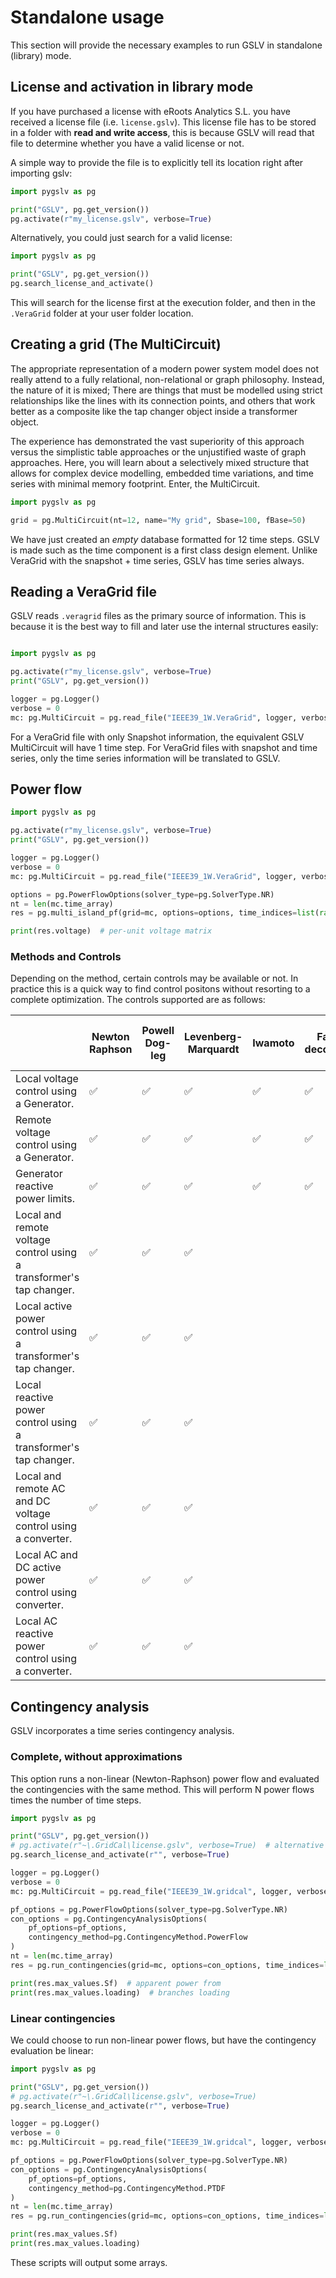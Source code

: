 # Standalone usage

This section will provide the necessary examples to run GSLV in standalone (library) mode.

## License and activation in library mode

If you have purchased a license with eRoots Analytics S.L. you have
received a license file (i.e. `license.gslv`). This license file has 
to be stored in a folder with **read and write access**, this is because 
GSLV will read that file to determine whether you have a valid license or not.

A simple way to provide the file is to explicitly tell its location 
right after importing gslv:
```python
import pygslv as pg

print("GSLV", pg.get_version())
pg.activate(r"my_license.gslv", verbose=True)
```

Alternatively, you could just search for a valid license:
```python
import pygslv as pg

print("GSLV", pg.get_version())
pg.search_license_and_activate()
```

This will search for the license first at the execution folder, 
and then in the `.VeraGrid` folder at your user folder location.

## Creating a grid (The MultiCircuit)

The appropriate representation of a modern power system model
does not really attend to a fully relational, non-relational or graph philosophy.
Instead, the nature of it is mixed; There are things that must be modelled 
using strict relationships like the lines with its connection points, and others that
work better as a composite like the tap changer object inside a transformer object.

The experience has demonstrated the vast superiority of this approach versus
the simplistic table approaches or the unjustified waste of graph approaches. 
Here, you will learn about a selectively mixed structure that allows for complex 
device modelling, embedded time variations, and time series with minimal memory footprint. 
Enter, the MultiCircuit.

```python
import pygslv as pg

grid = pg.MultiCircuit(nt=12, name="My grid", Sbase=100, fBase=50)
```

We have just created an *empty* database formatted for 12 time steps.
GSLV is made such as the time component is a first class design element.
Unlike VeraGrid with the snapshot + time series, GSLV has time series always.

## Reading a VeraGrid file

GSLV reads `.veragrid` files as the primary source of information. 
This is because it is the best way to fill and later use the internal 
structures easily:

```python

import pygslv as pg

pg.activate(r"my_license.gslv", verbose=True)
print("GSLV", pg.get_version())

logger = pg.Logger()
verbose = 0
mc: pg.MultiCircuit = pg.read_file("IEEE39_1W.VeraGrid", logger, verbose)
```

For a VeraGrid file with only Snapshot information, the equivalent 
GSLV MultiCircuit will have 1 time step. For VeraGrid files with 
snapshot and time series, only the time series information will 
be translated to GSLV.

## Power flow

```python
import pygslv as pg

pg.activate(r"my_license.gslv", verbose=True)
print("GSLV", pg.get_version())

logger = pg.Logger()
verbose = 0
mc: pg.MultiCircuit = pg.read_file("IEEE39_1W.VeraGrid", logger, verbose)

options = pg.PowerFlowOptions(solver_type=pg.SolverType.NR)
nt = len(mc.time_array)
res = pg.multi_island_pf(grid=mc, options=options, time_indices=list(range(nt)))

print(res.voltage)  # per-unit voltage matrix
```

### Methods and Controls

Depending on the method, certain controls may be available or not. In practice this is a quick way
to find control positons without resorting to a complete optimization.
The controls supported are as follows:

|   | Newton Raphson  |Powell Dog-leg|Levenberg-Marquardt|Iwamoto|Fast-decoupled|Gauss-seidel|Holomorphic embedding|Linear without voltage modules|Linear with voltage modules|
|---|---|---|---|---|---|---|---|---|---|
|Local voltage control using a Generator.|  ✅ | ✅  | ✅  |  ✅ | ✅  | ✅  |  ✅ |  ✅  |  ✅ |
|Remote voltage control using a Generator.| ✅  |  ✅ |  ✅ |  ✅ |  ✅ |   |   |   |   |
|Generator reactive power limits.| ✅  |  ✅ |  ✅ |  ✅ | ✅  |  ✅ |   |   |   |
|Local and remote voltage control using a transformer's tap changer.| ✅  |  ✅ |  ✅ |   |   |   |   |   |   |
|Local active power control using a transformer's tap changer.|  ✅ | ✅  |  ✅ |   |   |   |   |   |   |
|Local reactive power control using a transformer's tap changer.| ✅  | ✅  | ✅  |   |   |   |   |   |   |
|Local and remote AC and DC voltage control using a converter.| ✅  | ✅  | ✅  |   |   |   |   |   |   |
|Local AC and DC active power control using converter.|✅   | ✅  |  ✅ |   |   |   |   |   |   |
|Local AC reactive power control using a converter.| ✅  | ✅  |  ✅ |   |   |   |   |   |   |


## Contingency analysis

GSLV incorporates a time series contingency analysis.

### Complete, without approximations

This option runs a non-linear (Newton-Raphson) 
power flow and evaluated the contingencies with the same method.
This will perform N power flows times the number of time steps.

```python
import pygslv as pg

print("GSLV", pg.get_version())
# pg.activate(r"~\.GridCal\license.gslv", verbose=True)  # alternative
pg.search_license_and_activate(r"", verbose=True)

logger = pg.Logger()
verbose = 0
mc: pg.MultiCircuit = pg.read_file("IEEE39_1W.gridcal", logger, verbose)

pf_options = pg.PowerFlowOptions(solver_type=pg.SolverType.NR)
con_options = pg.ContingencyAnalysisOptions(
    pf_options=pf_options,
    contingency_method=pg.ContingencyMethod.PowerFlow
)
nt = len(mc.time_array)
res = pg.run_contingencies(grid=mc, options=con_options, time_indices=list(range(nt)))

print(res.max_values.Sf)  # apparent power from
print(res.max_values.loading)  # branches loading
```

### Linear contingencies

We could choose to run non-linear power flows, but have the contingency evaluation be linear:

```python
import pygslv as pg

print("GSLV", pg.get_version())
# pg.activate(r"~\.GridCal\license.gslv", verbose=True)
pg.search_license_and_activate(r"", verbose=True)

logger = pg.Logger()
verbose = 0
mc: pg.MultiCircuit = pg.read_file("IEEE39_1W.gridcal", logger, verbose)

pf_options = pg.PowerFlowOptions(solver_type=pg.SolverType.NR)
con_options = pg.ContingencyAnalysisOptions(
    pf_options=pf_options,
    contingency_method=pg.ContingencyMethod.PTDF
)
nt = len(mc.time_array)
res = pg.run_contingencies(grid=mc, options=con_options, time_indices=list(range(nt)))

print(res.max_values.Sf)
print(res.max_values.loading)
```

These scripts will output some arrays.